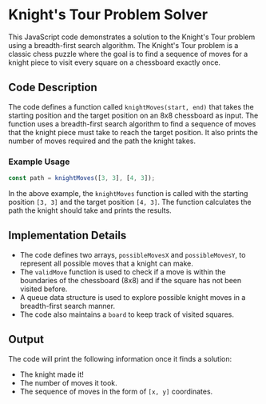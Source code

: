 # Knight's Tour Problem Solver

This JavaScript code demonstrates a solution to the Knight's Tour problem using a breadth-first search algorithm. The Knight's Tour problem is a classic chess puzzle where the goal is to find a sequence of moves for a knight piece to visit every square on a chessboard exactly once.

## Code Description

The code defines a function called `knightMoves(start, end)` that takes the starting position and the target position on an 8x8 chessboard as input. The function uses a breadth-first search algorithm to find a sequence of moves that the knight piece must take to reach the target position. It also prints the number of moves required and the path the knight takes.

### Example Usage

```javascript
const path = knightMoves([3, 3], [4, 3]);
```

In the above example, the `knightMoves` function is called with the starting position `[3, 3]` and the target position `[4, 3]`. The function calculates the path the knight should take and prints the results.

## Implementation Details

- The code defines two arrays, `possibleMovesX` and `possibleMovesY`, to represent all possible moves that a knight can make.
- The `validMove` function is used to check if a move is within the boundaries of the chessboard (8x8) and if the square has not been visited before.
- A queue data structure is used to explore possible knight moves in a breadth-first search manner.
- The code also maintains a `board` to keep track of visited squares.

## Output

The code will print the following information once it finds a solution:

- The knight made it!
- The number of moves it took.
- The sequence of moves in the form of `[x, y]` coordinates.
